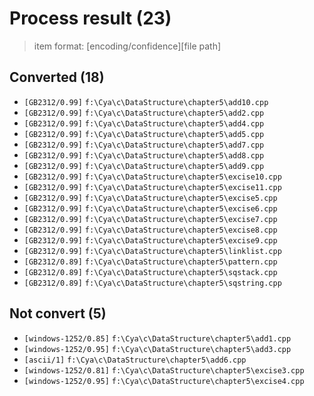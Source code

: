 # Process result (23)

> item format: [encoding/confidence][file path]

## Converted (18)

- `[GB2312/0.99]` `f:\Cya\c\DataStructure\chapter5\add10.cpp`
- `[GB2312/0.99]` `f:\Cya\c\DataStructure\chapter5\add2.cpp`
- `[GB2312/0.99]` `f:\Cya\c\DataStructure\chapter5\add4.cpp`
- `[GB2312/0.99]` `f:\Cya\c\DataStructure\chapter5\add5.cpp`
- `[GB2312/0.99]` `f:\Cya\c\DataStructure\chapter5\add7.cpp`
- `[GB2312/0.99]` `f:\Cya\c\DataStructure\chapter5\add8.cpp`
- `[GB2312/0.99]` `f:\Cya\c\DataStructure\chapter5\add9.cpp`
- `[GB2312/0.99]` `f:\Cya\c\DataStructure\chapter5\excise10.cpp`
- `[GB2312/0.99]` `f:\Cya\c\DataStructure\chapter5\excise11.cpp`
- `[GB2312/0.99]` `f:\Cya\c\DataStructure\chapter5\excise5.cpp`
- `[GB2312/0.99]` `f:\Cya\c\DataStructure\chapter5\excise6.cpp`
- `[GB2312/0.99]` `f:\Cya\c\DataStructure\chapter5\excise7.cpp`
- `[GB2312/0.99]` `f:\Cya\c\DataStructure\chapter5\excise8.cpp`
- `[GB2312/0.99]` `f:\Cya\c\DataStructure\chapter5\excise9.cpp`
- `[GB2312/0.99]` `f:\Cya\c\DataStructure\chapter5\linklist.cpp`
- `[GB2312/0.89]` `f:\Cya\c\DataStructure\chapter5\pattern.cpp`
- `[GB2312/0.89]` `f:\Cya\c\DataStructure\chapter5\sqstack.cpp`
- `[GB2312/0.89]` `f:\Cya\c\DataStructure\chapter5\sqstring.cpp`

## Not convert (5)

- `[windows-1252/0.85]` `f:\Cya\c\DataStructure\chapter5\add1.cpp`
- `[windows-1252/0.95]` `f:\Cya\c\DataStructure\chapter5\add3.cpp`
- `[ascii/1]` `f:\Cya\c\DataStructure\chapter5\add6.cpp`
- `[windows-1252/0.81]` `f:\Cya\c\DataStructure\chapter5\excise3.cpp`
- `[windows-1252/0.95]` `f:\Cya\c\DataStructure\chapter5\excise4.cpp`
